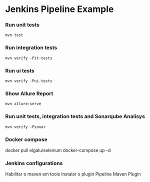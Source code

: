 # Jenkins Pipeline Example


### Run unit tests
```mvn test```

### Run integration tests
```mvn verify -Pit-tests```

### Run ui tests
```mvn verify -Pui-tests```

### Show Allure Report
```mvn allure:serve```

### Run unit tests, integration tests and Sonarqube Analisys 
```mvn verify -Psonar```


### Docker compose
docker pull elgalu/selenium
docker-compose up -d

### Jenkins configurations
Habilitar o maven em tools
Instalar o plugin Pipeline Maven Plugin